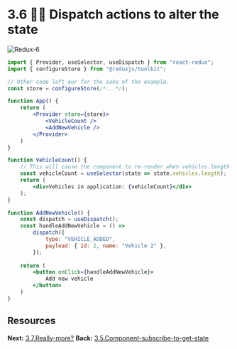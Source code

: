 # 3.6 🤷‍♂️ Dispatch actions to alter the state
![Redux-6](Redux-6.png)

```jsx
import { Provider, useSelector, useDispatch } from "react-redux";
import { configureStore } from "@reduxjs/toolkit";

// Other code left our for the sake of the example.
const store = configureStore(/*...*/);

function App() {
	return (
		<Provider store={store}>
			<VehicleCount />
			<AddNewVehicle />
		</Provider>
	)
}

function VehicleCount() {
	// This will cause the component to re-render when vehicles.length changes
	const vehicleCount = useSelector(state => state.vehicles.length);
	return (
		<div>Vehicles in application: {vehicleCount}</div>
	);
}

function AddNewVehicle() {
	const dispatch = useDispatch();
	const handleAddNewVehicle = () => 
		dispatch({
			type: "VEHICLE_ADDED",
			payload: { id: 2, name: "Vehicle 2" },
		});
		
	return (
		<button onClick={handleAddNewVehicle}>
			Add new vehicle
		</button>
	)
}
```


## Resources

**Next:** [3.7.Really-more?](3.7.Really-more?.md)
**Back:** [3.5.Component-subscribe-to-get-state](3.5.Component-subscribe-to-get-state.md)